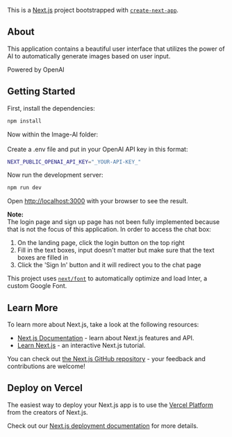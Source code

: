 This is a [Next.js](https://nextjs.org/) project bootstrapped with [`create-next-app`](https://github.com/vercel/next.js/tree/canary/packages/create-next-app).

## About
This application contains a beautiful user interface that utilizes the power of AI to automatically generate images based on user input.

Powered by OpenAI 

## Getting Started

First, install the dependencies:
```bash
npm install 
```
Now within the Image-AI folder:<br/><br/>
Create a .env file and put in your OpenAI API key in this format:
  ```bash
  NEXT_PUBLIC_OPENAI_API_KEY="_YOUR-API-KEY_"
  ```
Now run the development server:
```bash
npm run dev
```

Open [http://localhost:3000](http://localhost:3000) with your browser to see the result.

**Note:** <br/> 
  The login page and sign up page has not been fully implemented because that is not the focus of this application.
  In order to access the chat box:
  1. On the landing page, click the login button on the top right
  2. Fill in the text boxes, input doesn't matter but make sure that the text boxes are filled in
  3. Click the 'Sign In' button and it will redirect you to the chat page

This project uses [`next/font`](https://nextjs.org/docs/basic-features/font-optimization) to automatically optimize and load Inter, a custom Google Font.

## Learn More

To learn more about Next.js, take a look at the following resources:

- [Next.js Documentation](https://nextjs.org/docs) - learn about Next.js features and API.
- [Learn Next.js](https://nextjs.org/learn) - an interactive Next.js tutorial.

You can check out [the Next.js GitHub repository](https://github.com/vercel/next.js/) - your feedback and contributions are welcome!

## Deploy on Vercel

The easiest way to deploy your Next.js app is to use the [Vercel Platform](https://vercel.com/new?utm_medium=default-template&filter=next.js&utm_source=create-next-app&utm_campaign=create-next-app-readme) from the creators of Next.js.

Check out our [Next.js deployment documentation](https://nextjs.org/docs/deployment) for more details.
